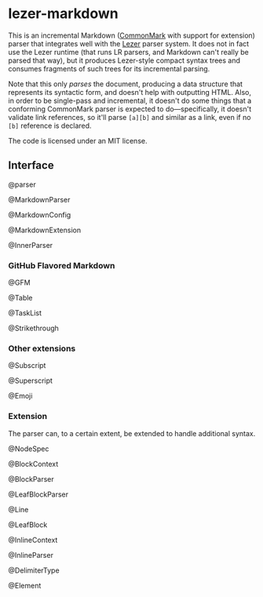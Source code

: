 <!-- /README.md is generated from /src/README.md -->

# lezer-markdown

This is an incremental Markdown ([CommonMark](https://commonmark.org/)
with support for extension) parser that integrates well with the
[Lezer](https://lezer.codemirror.net/) parser system. It does not in
fact use the Lezer runtime (that runs LR parsers, and Markdown can't
really be parsed that way), but it produces Lezer-style compact syntax
trees and consumes fragments of such trees for its incremental
parsing.

Note that this only _parses_ the document, producing a data structure
that represents its syntactic form, and doesn't help with outputting
HTML. Also, in order to be single-pass and incremental, it doesn't do
some things that a conforming CommonMark parser is expected to
do—specifically, it doesn't validate link references, so it'll parse
`[a][b]` and similar as a link, even if no `[b]` reference is
declared.

The code is licensed under an MIT license.

## Interface

@parser

@MarkdownParser

@MarkdownConfig

@MarkdownExtension

@InnerParser

### GitHub Flavored Markdown

@GFM

@Table

@TaskList

@Strikethrough

### Other extensions

@Subscript

@Superscript

@Emoji

### Extension

The parser can, to a certain extent, be extended to handle additional
syntax.

@NodeSpec

@BlockContext

@BlockParser

@LeafBlockParser

@Line

@LeafBlock

@InlineContext

@InlineParser

@DelimiterType

@Element
